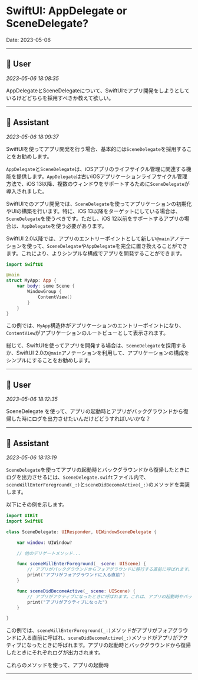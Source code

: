 # SwiftUI: AppDelegate or SceneDelegate?

Date: 2023-05-06

---

## 👤 User
*2023-05-06 18:08:35*

AppDelegateとSceneDelegateについて、SwiftUIでアプリ開発をしようとしているけどどちらを採用すべきか教えて欲しい。

---

## 🤖 Assistant
*2023-05-06 18:09:37*

SwiftUIを使ってアプリ開発を行う場合、基本的には`SceneDelegate`を採用することをお勧めします。

`AppDelegate`と`SceneDelegate`は、iOSアプリのライフサイクル管理に関連する機能を提供します。`AppDelegate`は古いiOSアプリケーションライフサイクル管理方法で、iOS 13以降、複数のウィンドウをサポートするために`SceneDelegate`が導入されました。

SwiftUIでのアプリ開発では、`SceneDelegate`を使ってアプリケーションの初期化やUIの構築を行います。特に、iOS 13以降をターゲットにしている場合は、`SceneDelegate`を使うべきです。ただし、iOS 12以前をサポートするアプリの場合は、`AppDelegate`を使う必要があります。

SwiftUI 2.0以降では、アプリのエントリーポイントとして新しい`@main`アノテーションを使って、`SceneDelegate`や`AppDelegate`を完全に置き換えることができます。これにより、よりシンプルな構成でアプリを開発することができます。

```swift
import SwiftUI

@main
struct MyApp: App {
    var body: some Scene {
        WindowGroup {
            ContentView()
        }
    }
}
```

この例では、`MyApp`構造体がアプリケーションのエントリーポイントになり、`ContentView`がアプリケーションのルートビューとして表示されます。

総じて、SwiftUIを使ってアプリを開発する場合は、`SceneDelegate`を採用するか、SwiftUI 2.0の`@main`アノテーションを利用して、アプリケーションの構成をシンプルにすることをお勧めします。

---

## 👤 User
*2023-05-06 18:12:35*

SceneDelegate を使って、アプリの起動時とアプリがバックグラウンドから復帰した時にログを出力させたいんだけどどうすればいいかな？

---

## 🤖 Assistant
*2023-05-06 18:13:19*

`SceneDelegate`を使ってアプリの起動時とバックグラウンドから復帰したときにログを出力させるには、`SceneDelegate.swift`ファイル内で、`sceneWillEnterForeground(_:)`と`sceneDidBecomeActive(_:)`のメソッドを実装します。

以下にその例を示します。

```swift
import UIKit
import SwiftUI

class SceneDelegate: UIResponder, UIWindowSceneDelegate {

    var window: UIWindow?

    // 他のデリゲートメソッド...

    func sceneWillEnterForeground(_ scene: UIScene) {
        // アプリがバックグラウンドからフォアグラウンドに移行する直前に呼ばれます。
        print("アプリがフォアグラウンドに入る直前")
    }

    func sceneDidBecomeActive(_ scene: UIScene) {
        // アプリがアクティブになったときに呼ばれます。これは、アプリの起動時やバックグラウンドから復帰したときにも呼ばれます。
        print("アプリがアクティブになった")
    }

}
```

この例では、`sceneWillEnterForeground(_:)`メソッドがアプリがフォアグラウンドに入る直前に呼ばれ、`sceneDidBecomeActive(_:)`メソッドがアプリがアクティブになったときに呼ばれます。アプリの起動時とバックグラウンドから復帰したときにそれぞれログが出力されます。

これらのメソッドを使って、アプリの起動時

---
